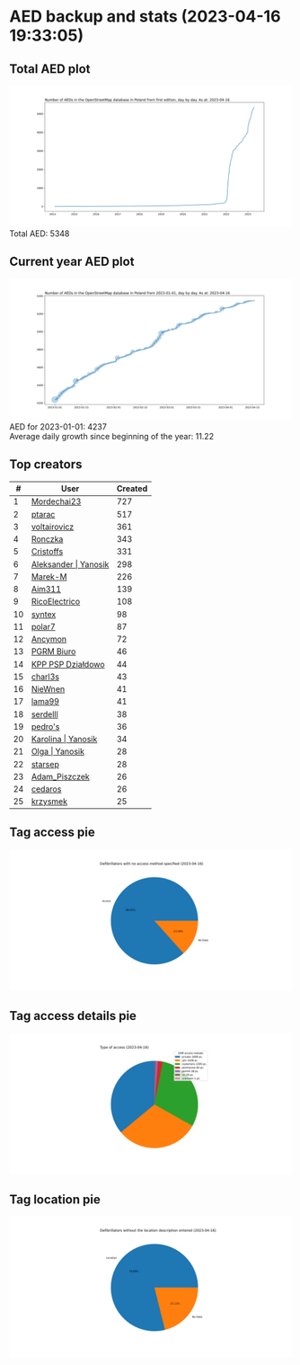 # AED backup and stats (2023-04-16 19:33:05)


## Total AED plot
![](report_data/total_aed.svg)
Total AED: 5348

## Current year AED plot
![](report_data/current_year_aed.svg)\
AED for 2023-01-01: 4237\
Average daily growth since beginning of the year: 11.22

## Top creators
| # | User | Created |
| ------------- | ------------- | ------------- |
| 1 | [Mordechai23](<https://www.openstreetmap.org/user/Mordechai23>) | 727 |
| 2 | [ptarac](<https://www.openstreetmap.org/user/ptarac>) | 517 |
| 3 | [voltairovicz](<https://www.openstreetmap.org/user/voltairovicz>) | 361 |
| 4 | [Ronczka](<https://www.openstreetmap.org/user/Ronczka>) | 343 |
| 5 | [Cristoffs](<https://www.openstreetmap.org/user/Cristoffs>) | 331 |
| 6 | [Aleksander &#124; Yanosik](<https://www.openstreetmap.org/user/Aleksander &#124; Yanosik>) | 298 |
| 7 | [Marek-M](<https://www.openstreetmap.org/user/Marek-M>) | 226 |
| 8 | [Aim311](<https://www.openstreetmap.org/user/Aim311>) | 139 |
| 9 | [RicoElectrico](<https://www.openstreetmap.org/user/RicoElectrico>) | 108 |
| 10 | [syntex](<https://www.openstreetmap.org/user/syntex>) | 98 |
| 11 | [polar7](<https://www.openstreetmap.org/user/polar7>) | 87 |
| 12 | [Ancymon](<https://www.openstreetmap.org/user/Ancymon>) | 72 |
| 13 | [PGRM Biuro](<https://www.openstreetmap.org/user/PGRM Biuro>) | 46 |
| 14 | [KPP PSP Działdowo](<https://www.openstreetmap.org/user/KPP PSP Działdowo>) | 44 |
| 15 | [charl3s](<https://www.openstreetmap.org/user/charl3s>) | 43 |
| 16 | [NieWnen](<https://www.openstreetmap.org/user/NieWnen>) | 41 |
| 17 | [lama99](<https://www.openstreetmap.org/user/lama99>) | 41 |
| 18 | [serdelll](<https://www.openstreetmap.org/user/serdelll>) | 38 |
| 19 | [pedro's](<https://www.openstreetmap.org/user/pedro's>) | 36 |
| 20 | [Karolina &#124; Yanosik](<https://www.openstreetmap.org/user/Karolina &#124; Yanosik>) | 34 |
| 21 | [Olga &#124; Yanosik](<https://www.openstreetmap.org/user/Olga &#124; Yanosik>) | 28 |
| 22 | [starsep](<https://www.openstreetmap.org/user/starsep>) | 28 |
| 23 | [Adam_Piszczek](<https://www.openstreetmap.org/user/Adam_Piszczek>) | 26 |
| 24 | [cedaros](<https://www.openstreetmap.org/user/cedaros>) | 26 |
| 25 | [krzysmek](<https://www.openstreetmap.org/user/krzysmek>) | 25 |

## Tag access pie
![](report_data/tag_access.svg)

## Tag access details pie
![](report_data/tag_access_details.svg)

## Tag location pie
![](report_data/tag_location.svg)
